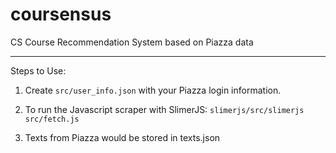 # coursensus
CS Course Recommendation System based on Piazza data

---

Steps to Use:
1. Create `src/user_info.json` with your Piazza login information.

2. To run the Javascript scraper with SlimerJS:
`slimerjs/src/slimerjs src/fetch.js`

3. Texts from Piazza would be stored in texts.json
